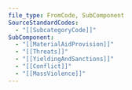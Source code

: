 ```yaml
---
file_type: FromCode, SubComponent
SourceStandardCodes:
  - "[[SubcategoryCode]]"
SubComponent:
  - "[[MaterialAidProvision]]"
  - "[[Threats]]"
  - "[[YieldingAndSanctions]]"
  - "[[Conflict]]"
  - "[[MassViolence]]"
---
```



